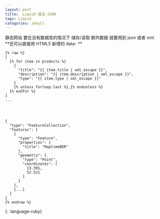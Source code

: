 ```yaml
---
layout: post
title:  Liquid-语法-JSON
tags: Liquid
categories: Jekyll
---
```


静态网站 要在没有数据库的情况下  储存/读取 额外数据
就要用到 json 或者 xml.
**还可以直接用 HTML5 新增的 data- **
 

~~~
{% raw %}
[
  {% for item in products %}
    {
      "title": "{{ item.title | xml_escape }}",
      "description": "{{ item.description | xml_escape }}",
      "type": "{{ item.type | xml_escape }}"
    }
    {% unless forloop.last %},{% endunless %}
  {% endfor %}
]
...




{
  "type": "FeatureCollection",
  "features": [
    {
      "type": "Feature",
      "properties": {
        "title": "MaptimeBER"
      },
      "geometry": {
        "type": "Point",
        "coordinates": [
          13.391,
          52.521
        ]
      }
    },
    {...}
  ]
}
{% endraw %}
~~~
{: .language-ruby}